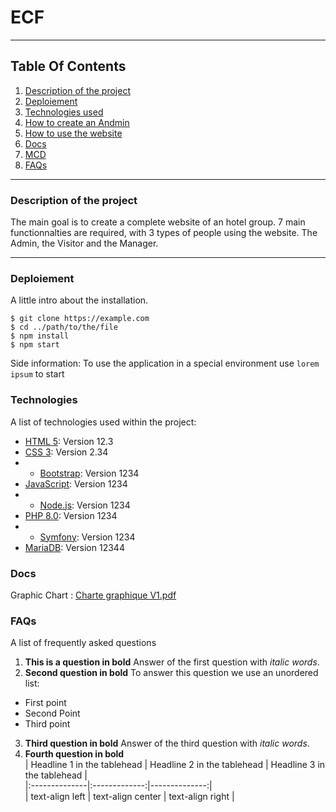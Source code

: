 # ECF
***
## Table Of Contents
1. [Description of the project](#description)
2. [Deploiement](#local)
3. [Technologies used](#techno)
4. [How to create an Andmin](#howto)
5. [How to use the website](#howtowebsite)
6. [Docs](#docs)
7. [MCD](#mcd) 
8. [FAQs](#faqs)
***
<a name="description"></a>
### Description of the project
The main goal is to create a complete website of an hotel group. 7 main functionnalties are required, with 3 types of people using the website. The Admin, the Visitor and the Manager. <br>
***
<a name="local"></a>
### Deploiement
A little intro about the installation. 
```
$ git clone https://example.com
$ cd ../path/to/the/file
$ npm install
$ npm start
```
Side information: To use the application in a special environment use ```lorem ipsum``` to start
<a name="techno"></a>
### Technologies
A list of technologies used within the project:
* [HTML 5](https://example.com): Version 12.3 
* [CSS 3](https://example.com): Version 2.34
* * [Bootstrap](https://example.com): Version 1234
* [JavaScript](https://example.com): Version 1234
* * [Node.js](https://example.com): Version 1234
* [PHP 8.0](https://example.com): Version 1234
* * [Symfony](https://example.com): Version 1234
* [MariaDB](https://example.com): Version 12344
<a name="docs"></a>
### Docs
Graphic Chart :
[Charte graphique V1.pdf](https://github.com/clementramos/ECF/files/8254778/Charte.graphique.V1.pdf)

<a name="faqs"></a>
### FAQs
A list of frequently asked questions
1. **This is a question in bold**
Answer of the first question with _italic words_. 
2. __Second question in bold__ 
To answer this question we use an unordered list:
* First point
* Second Point
* Third point
3. **Third question in bold**
Answer of the third question with *italic words*.
4. **Fourth question in bold** <br>
| Headline 1 in the tablehead | Headline 2 in the tablehead | Headline 3 in the tablehead | <br>
|:--------------|:-------------:|--------------:| <br>
| text-align left | text-align center | text-align right |

<a name="mcd"></a>
